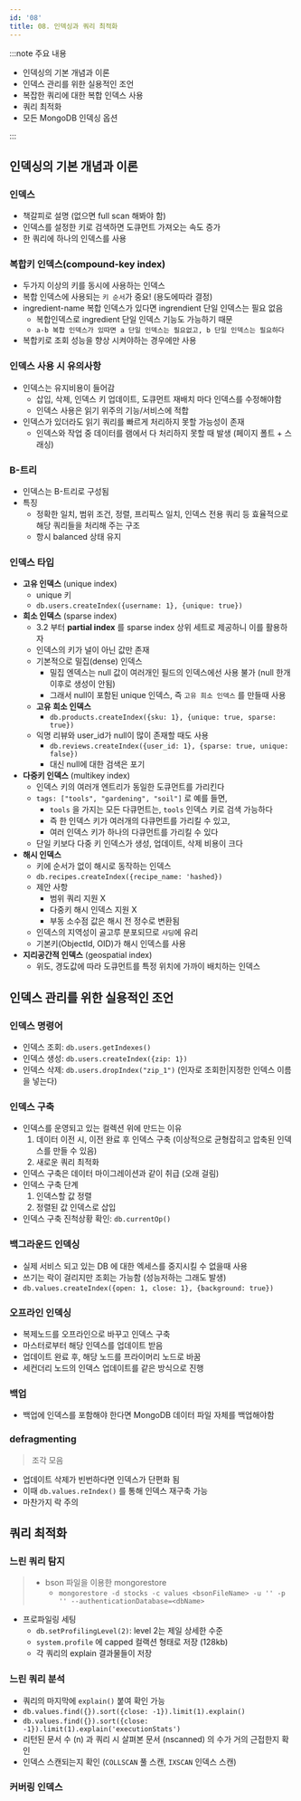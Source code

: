 ```yaml
---
id: '08'
title: 08. 인덱싱과 쿼리 최적화
---
```


:::note 주요 내용

- 인덱싱의 기본 개념과 이론
- 인덱스 관리를 위한 실용적인 조언
- 복잡한 쿼리에 대한 복합 인덱스 사용
- 쿼리 최적화
- 모든 MongoDB 인덱싱 옵션

:::


## 인덱싱의 기본 개념과 이론

### 인덱스

- 책갈피로 설명 (없으면 full scan 해봐야 함)
- 인덱스를 설정한 키로 검색하면 도큐먼트 가져오는 속도 증가
- 한 쿼리에 하나의 인덱스를 사용

### 복합키 인덱스(compound-key index)

- 두가지 이상의 키를 동시에 사용하는 인덱스
- 복합 인덱스에 사용되는 `키 순서`가 중요! (용도에따라 결정)
- ingredient-name 복합 인덱스가 있다면 ingrendient 단일 인덱스는 필요 없음
  - 복합인덱스로 ingredient 단일 인덱스 기능도 가능하기 때문
  - `a-b 복합 인덱스가 있따면 a 단일 인덱스는 필요없고, b 단일 인덱스는 필요하다`
- 복합키로 조회 성능을 향상 시켜야하는 경우에만 사용

### 인덱스 사용 시 유의사항

- 인덱스는 유지비용이 들어감
  - 삽입, 삭제, 인덱스 키 업데이트, 도큐먼트 재배치 마다 인덱스를 수정해야함
  - 인덱스 사용은 읽기 위주의 기능/서비스에 적합
- 인덱스가 있더라도 읽기 쿼리를 빠르게 처리하지 못할 가능성이 존재
  - 인덱스와 작업 중 데이터를 램에서 다 처리하지 못할 때 발생 (페이지 폴트 + 스래싱)

### B-트리

- 인덱스는 B-트리로 구성됨
- 특징
  - 정확한 일치, 범위 조건, 정렬, 프리픽스 일치, 인덱스 전용 쿼리 등 효율적으로 해당 쿼리들을 처리해 주는 구조
  - 항시 balanced 상태 유지

### 인덱스 타입

- **고유 인덱스** (unique index)
  - unique 키
  - `db.users.createIndex({username: 1}, {unique: true})`
- **희소 인덱스** (sparse index)
  - 3.2 부터 **partial index** 를 sparse index 상위 세트로 제공하니 이를 활용하자
  - 인덱스의 키가 널이 아닌 값만 존재
  - 기본적으로 밀집(dense) 인덱스
    - 밀집 엔덱스는 null 값이 여러개인 필드의 인덱스에선 사용 불가 (null 한개 이후로 생성이 안됨)
    - 그래서 null이 포함된 unique 인덱스, 즉 `고유 희소 인덱스` 를 만들때 사용
  - **고유 희소 인덱스**
    - `db.products.createIndex({sku: 1}, {unique: true, sparse: true})`
  - 익명 리뷰와 user_id가 null이 많이 존재할 때도 사용
    - `db.reviews.createIndex({user_id: 1}, {sparse: true, unique: false})`
    - 대신 null에 대한 검색은 포기
- **다중키 인덱스** (multikey index)
  - 인덱스 키의 여러개 엔트리가 동일한 도큐먼트를 가리킨다
  - `tags: ["tools", "gardening", "soil"]` 로 예를 들면,
    - `tools` 을 가지는 모든 다큐먼트는, `tools` 인덱스 키로 검색 가능하다
    - 즉 한 인덱스 키가 여러개의 다큐먼트를 가리킬 수 있고,
    - 여러 인덱스 키가 하나의 다큐먼트를 가리킬 수 있다
  - 단일 키보다 다중 키 인덱스가 생성, 업데이트, 삭제 비용이 크다
- **해시 인덱스**
  - 키에 순서가 없이 해시로 동작하는 인덱스
  - `db.recipes.createIndex({recipe_name: 'hashed})`
  - 제안 사항
    - 범위 쿼리 지원 X
    - 다중키 해시 인덱스 지원 X
    - 부동 소수점 값은 해시 전 정수로 변환됨
  - 인덱스의 지역성이 골고루 분포되므로 `샤딩`에 유리
  - 기본키(ObjectId, OID)가 해시 인덱스를 사용
- **지리공간적 인덱스** (geospatial index)
  - 위도, 경도값에 따라 도큐먼트를 특정 위치에 가까이 배치하는 인덱스

## 인덱스 관리를 위한 실용적인 조언

### 인덱스 명령어

- 인덱스 조회: `db.users.getIndexes()`
- 인덱스 생성: `db.users.createIndex({zip: 1})`
- 인덱스 삭제: `db.users.dropIndex("zip_1")` (인자로 조회한|지정한 인덱스 이름을 넣는다)

### 인덱스 구축

- 인덱스를 운영되고 있는 컬렉션 위에 만드는 이유
  1. 데이터 이전 시, 이전 완료 후 인덱스 구축 (이상적으로 균형잡히고 압축된 인덱스를 만들 수 있음)
  2. 새로운 쿼리 최적화
- 인덱스 구축은 데이터 마이그레이션과 같이 취급 (오래 걸림)
- 인덱스 구축 단계
  1. 인덱스할 값 정렬
  2. 정렬된 값 인덱스로 삽입
- 인덱스 구축 진척상황 확인: `db.currentOp()`

### 백그라운드 인덱싱

- 실제 서비스 되고 있는 DB 에 대한 엑세스를 중지시킬 수 없을때 사용
- 쓰기는 락이 걸리지만 조회는 가능함 (성능저하는 그래도 발생)
- `db.values.createIndex({open: 1, close: 1}, {background: true})`

### 오프라인 인덱싱

- 복제노드를 오프라인으로 바꾸고 인덱스 구축
- 마스터로부터 해당 인덱스를 업데이트 받음
- 업데이트 완료 후, 해당 노드를 프라이머리 노드로 바꿈
- 세컨더리 노드의 인덱스 업데이트를 같은 방식으로 진행

### 백업

- 백업에 인덱스를 포함해야 한다면 MongoDB 데이터 파일 자체를 백업해야함

### defragmenting

> 조각 모음

- 업데이트 삭제가 빈번하다면 인덱스가 단편화 됨
- 이때 `db.values.reIndex()` 를 통해 인덱스 재구축 가능
- 마찬가지 락 주의

## 쿼리 최적화

### 느린 쿼리 탐지

> - bson 파일을 이용한 mongorestore
>   - `mongorestore -d stocks -c values <bsonFileName> -u '' -p '' --authenticationDatabase=<dbName>`

- 프로파일링 세팅
  - `db.setProfilingLevel(2)`: level 2는 제일 상세한 수준
  - `system.profile` 에 capped 컬랙션 형태로 저장 (128kb)
  - 각 쿼리의 explain 결과물들이 저장

### 느린 쿼리 분석

- 쿼리의 마지막에 `explain()` 붙여 확인 가능
- `db.values.find({}).sort({close: -1}).limit(1).explain()`
- `db.values.find({}).sort({close: -1}).limit(1).explain('executionStats')`
- 리턴된 문서 수 (n) 과 쿼리 시 살펴본 문서 (nscanned) 의 수가 거의 근접한지 확인
- 인덱스 스캔되는지 확인 (`COLLSCAN` 풀 스캔, `IXSCAN` 인덱스 스캔)

### 커버링 인덱스
